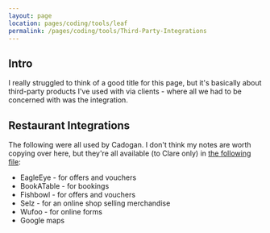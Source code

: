 ```yaml
---
layout: page
location: pages/coding/tools/leaf
permalink: /pages/coding/tools/Third-Party-Integrations
---
```


## Intro

I really struggled to think of a good title for this page, but it's basically about third-party products I've used with via clients - where all we had to be concerned with was the integration.

## Restaurant Integrations

The following were all used by Cadogan. I don't think my notes are worth copying over here, but they're all available (to Clare only) in [the following file](https://docs.google.com/document/d/1_2_y20xOTQvJEW79Yl60t3L9mGGziUac_hda3mIBhg8/edit):
- EagleEye - for offers and vouchers
- BookATable - for bookings
- Fishbowl - for offers and vouchers
- Selz - for an online shop selling merchandise
- Wufoo - for online forms
- Google maps

